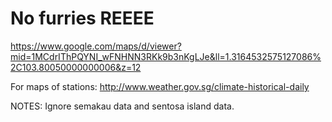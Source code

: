 # No furries REEEE

https://www.google.com/maps/d/viewer?mid=1MCdrIThPQYNI_wFNHNN3RKk9b3nKgLJe&ll=1.3164532575127086%2C103.80050000000006&z=12

For maps of stations:
http://www.weather.gov.sg/climate-historical-daily

NOTES:
Ignore semakau data and sentosa island data.
